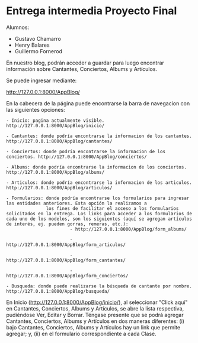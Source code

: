 # Entrega intermedia Proyecto Final

Alumnos:
* Gustavo Chamarro
* Henry Balares
* Guillermo Fornerod

En nuestro blog, podrán acceder a guardar para luego encontrar información sobre Cantantes, Conciertos, Albums y Artículos.

Se puede ingresar mediante:

http://127.0.0.1:8000/AppBlog/

En la cabecera de la página puede encontrarse la barra de navegacion con las siguientes opciones:

    - Inicio: pagina actualmente visible. http://127.0.0.1:8000/AppBlog/inicio/

    - Cantantes: donde podría encontrarse la informacion de los cantantes. http://127.0.0.1:8000/AppBlog/cantantes/

    - Conciertos: donde podría encontrarse la informacion de los conciertos. http://127.0.0.1:8000/AppBlog/conciertos/

    - Albums: donde podría encontrarse la informacion de los conciertos. http://127.0.0.1:8000/AppBlog/albums/

    - Articulos: donde podría encontrarse la informacion de los articulos. http://127.0.0.1:8000/AppBlog/articulos/

    - Formularios: donde podría encontrarse los formularios para ingresar las entidades anteriores. Esta opción la realizamos a 
                   los fines de facilitar el acceso a los formularios solicitados en la entrega. Los links para acceder a los formularios de cada uno de los modelos, son los siguientes (aquí se agregan artículos de interés, ej. pueden gorras, remeras, etc.):
                            - http://127.0.0.1:8000/AppBlog/form_albums/

                            - http://127.0.0.1:8000/AppBlog/form_articulos/

                            - http://127.0.0.1:8000/AppBlog/form_cantantes/

                            - http://127.0.0.1:8000/AppBlog/form_conciertos/

    - Busqueda: donde puede realizarse la búsqueda de cantante por nombre. http://127.0.0.1:8000/AppBlog/busqueda/

En Inicio (http://127.0.0.1:8000/AppBlog/inicio/), al seleccionar "Click aquí" en Cantantes, Conciertos, Albums y Artículos, se abre la lista respectiva, pudiéndose Ver, Editar y Borrar. Téngase presente que se podrá agregar Cantantes, Conciertos, Albums y Artículos en dos maneras diferentes: (i) bajo Cantantes, Conciertos, Albums y Artículos hay un link que permite agregar; y, (ii) en el formulario correspondiente a cada Clase.






